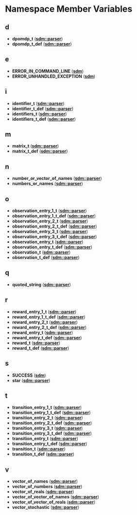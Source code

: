 
# Namespace Member Variables


## d

* **dpomdp\_t** ([**sdm::parser**](namespacesdm_1_1parser.md))
* **dpomdp\_t\_def** ([**sdm::parser**](namespacesdm_1_1parser.md))


## e

* **ERROR\_IN\_COMMAND\_LINE** ([**sdm**](namespacesdm.md))
* **ERROR\_UNHANDLED\_EXCEPTION** ([**sdm**](namespacesdm.md))


## i

* **identifier\_t** ([**sdm::parser**](namespacesdm_1_1parser.md))
* **identifier\_t\_def** ([**sdm::parser**](namespacesdm_1_1parser.md))
* **identifiers\_t** ([**sdm::parser**](namespacesdm_1_1parser.md))
* **identifiers\_t\_def** ([**sdm::parser**](namespacesdm_1_1parser.md))


## m

* **matrix\_t** ([**sdm::parser**](namespacesdm_1_1parser.md))
* **matrix\_t\_def** ([**sdm::parser**](namespacesdm_1_1parser.md))


## n

* **number\_or\_vector\_of\_names** ([**sdm::parser**](namespacesdm_1_1parser.md))
* **numbers\_or\_names** ([**sdm::parser**](namespacesdm_1_1parser.md))


## o

* **observation\_entry\_1\_t** ([**sdm::parser**](namespacesdm_1_1parser.md))
* **observation\_entry\_1\_t\_def** ([**sdm::parser**](namespacesdm_1_1parser.md))
* **observation\_entry\_2\_t** ([**sdm::parser**](namespacesdm_1_1parser.md))
* **observation\_entry\_2\_t\_def** ([**sdm::parser**](namespacesdm_1_1parser.md))
* **observation\_entry\_3\_t** ([**sdm::parser**](namespacesdm_1_1parser.md))
* **observation\_entry\_3\_t\_def** ([**sdm::parser**](namespacesdm_1_1parser.md))
* **observation\_entry\_t** ([**sdm::parser**](namespacesdm_1_1parser.md))
* **observation\_entry\_t\_def** ([**sdm::parser**](namespacesdm_1_1parser.md))
* **observation\_t** ([**sdm::parser**](namespacesdm_1_1parser.md))
* **observation\_t\_def** ([**sdm::parser**](namespacesdm_1_1parser.md))


## q

* **quoted\_string** ([**sdm::parser**](namespacesdm_1_1parser.md))


## r

* **reward\_entry\_1\_t** ([**sdm::parser**](namespacesdm_1_1parser.md))
* **reward\_entry\_1\_t\_def** ([**sdm::parser**](namespacesdm_1_1parser.md))
* **reward\_entry\_2\_t** ([**sdm::parser**](namespacesdm_1_1parser.md))
* **reward\_entry\_2\_t\_def** ([**sdm::parser**](namespacesdm_1_1parser.md))
* **reward\_entry\_t** ([**sdm::parser**](namespacesdm_1_1parser.md))
* **reward\_entry\_t\_def** ([**sdm::parser**](namespacesdm_1_1parser.md))
* **reward\_t** ([**sdm::parser**](namespacesdm_1_1parser.md))
* **reward\_t\_def** ([**sdm::parser**](namespacesdm_1_1parser.md))


## s

* **SUCCESS** ([**sdm**](namespacesdm.md))
* **star** ([**sdm::parser**](namespacesdm_1_1parser.md))


## t

* **transition\_entry\_1\_t** ([**sdm::parser**](namespacesdm_1_1parser.md))
* **transition\_entry\_1\_t\_def** ([**sdm::parser**](namespacesdm_1_1parser.md))
* **transition\_entry\_2\_t** ([**sdm::parser**](namespacesdm_1_1parser.md))
* **transition\_entry\_2\_t\_def** ([**sdm::parser**](namespacesdm_1_1parser.md))
* **transition\_entry\_3\_t** ([**sdm::parser**](namespacesdm_1_1parser.md))
* **transition\_entry\_3\_t\_def** ([**sdm::parser**](namespacesdm_1_1parser.md))
* **transition\_entry\_t** ([**sdm::parser**](namespacesdm_1_1parser.md))
* **transition\_entry\_t\_def** ([**sdm::parser**](namespacesdm_1_1parser.md))
* **transition\_t** ([**sdm::parser**](namespacesdm_1_1parser.md))
* **transition\_t\_def** ([**sdm::parser**](namespacesdm_1_1parser.md))


## v

* **vector\_of\_names** ([**sdm::parser**](namespacesdm_1_1parser.md))
* **vector\_of\_numbers** ([**sdm::parser**](namespacesdm_1_1parser.md))
* **vector\_of\_reals** ([**sdm::parser**](namespacesdm_1_1parser.md))
* **vector\_of\_vector\_of\_names** ([**sdm::parser**](namespacesdm_1_1parser.md))
* **vector\_of\_vector\_of\_reals** ([**sdm::parser**](namespacesdm_1_1parser.md))
* **vector\_stochastic** ([**sdm::parser**](namespacesdm_1_1parser.md))


